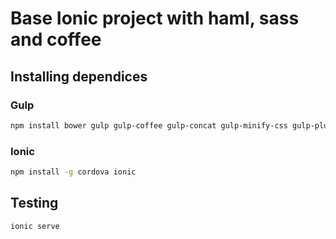 # Base Ionic project with haml, sass and coffee
## Installing dependices
### Gulp
```bash
npm install bower gulp gulp-coffee gulp-concat gulp-minify-css gulp-plumber gulp-rename gulp-ruby-haml gulp-sass gulp-util gulp-watch shelljs --save-dev
```
### Ionic
```bash
npm install -g cordova ionic
```

## Testing
```bash 
ionic serve
```
